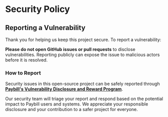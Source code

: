 # Security Policy

## Reporting a Vulnerability

Thank you for helping us keep this project secure. To report a vulnerability:

**Please do not open GitHub issues or pull requests** to disclose vulnerabilities. Reporting publicly can expose the issue to malicious actors before it is resolved.

### How to Report

Security issues in this open-source project can be safely reported through **[Paybill's Vulnerability Disclosure and Reward Program](https://docs.paybill.dev/security/#disclosure-and-reward-program)**.

Our security team will triage your report and respond based on the potential impact to Paybill users and systems. We appreciate your responsible disclosure and your contribution to a safer project for everyone.
